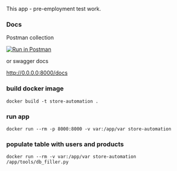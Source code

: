 This app - pre-employment test work.

### Docs

Postman collection

[![Run in Postman](https://run.pstmn.io/button.svg)](https://app.getpostman.com/run-collection/3dc235690e494fa57cc7)

or swagger docs

http://0.0.0.0:8000/docs

### build docker image

```docker build -t store-automation .```

### run app

```docker run --rm -p 8000:8000 -v var:/app/var store-automation```

### populate table with users and products

```docker run --rm -v var:/app/var store-automation /app/tools/db_filler.py```
